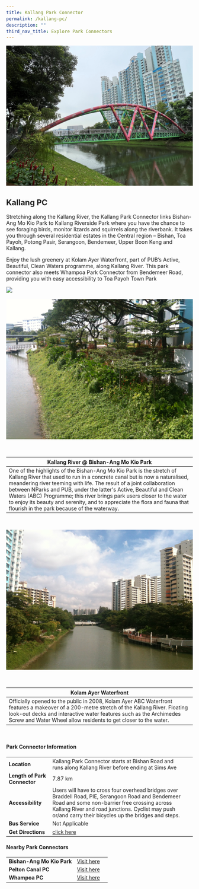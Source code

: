 ```yaml
---
title: Kallang Park Connector
permalink: /kallang-pc/
description: ""
third_nav_title: Explore Park Connectors
---
```

![Kallang PCN ](/images/kallang%20pcn%20777.jpg)

## Kallang PC

Stretching along the Kallang River, the Kallang Park Connector links Bishan-Ang Mo Kio Park to Kallang Riverside Park where you have the chance to see foraging birds, monitor lizards and squirrels along the riverbank. It takes you through several residential estates in the Central region – Bishan, Toa Payoh, Potong Pasir, Serangoon, Bendemeer, Upper Boon Keng and Kallang.

Enjoy the lush greenery at Kolam Ayer Waterfront, part of PUB’s Active, Beautiful, Clean Waters programme, along Kallang River. This park connector also meets Whampoa Park Connector from Bendemeer Road, providing you with easy accessibility to Toa Payoh Town Park

![](/images/Kallang%20PCN%202.jpg)

![Kallang PCN ](/images/kallang%20pcn.JPG)

<br>

| **Kallang River @ Bishan-Ang Mo Kio Park** | 
| -------- |
| One of the highlights of the Bishan-Ang Mo Kio Park is the stretch of Kallang River that used to run in a concrete canal but is now a naturalised, meandering river teeming with life. The result of a joint collaboration between NParks and PUB, under the latter's Active, Beautiful and Clean Waters (ABC) Programme; this river brings park users closer to the water to enjoy its beauty and serenity, and to appreciate the flora and fauna that flourish in the park because of the waterway. |

<br>

![Kallang PCN ](/images/kallang%20pcn%206.JPG)

<br>

| **Kolam Ayer Waterfront** |
| -------- |
| Officially opened to the public in 2008, Kolam Ayer ABC Waterfront features a makeover of a 200-metre stretch of the Kallang River. Floating look-out decks and interactive water features such as the Archimedes Screw and Water Wheel allow residents to get closer to the water. |

<br>


#### Park Connector Information

|  |  |  |
| -------- | -------- | -------- |
| **Location** | Kallang Park Connector starts at Bishan Road and runs along Kallang River before ending at Sims Ave |  |
| **Length of Park Connector** | 7.87 km   |  |
| **Accessibility** | Users will have to cross four overhead bridges over Braddell Road, PIE, Serangoon Road and Bendemeer Road and some non-barrier free crossing across Kallang River and road junctions. Cyclist may push or/and carry their bicycles up the bridges and steps. | |
| **Bus Service** | Not Applicable | |
| **Get Directions** | [click here](https://www.onemap.gov.sg/main/v2/?lat=1.3107554578543164&amp;lng=103.87087724819428) | |

	

#### Nearby Park Connectors

|  |  |  |
| -------- | -------- | -------- |
| **Bishan-Ang Mo Kio Park** | [Visit here](https://pcn.nparks.gov.sg/bishan-ang-mo-kio-park/) | |
| **Pelton Canal PC** | [Visit here](https://pcn.nparks.gov.sg/pelton-canal-pc/) | |
| **Whampoa PC** | [Visit here](https://pcn.nparks.gov.sg/whampoa-pc/) | |